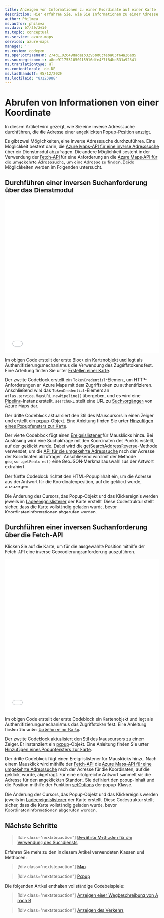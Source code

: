 ```yaml
---
title: Anzeigen von Informationen zu einer Koordinate auf einer Karte | Microsoft Azure Maps
description: Hier erfahren Sie, wie Sie Informationen zu einer Adresse auf der Karte anzeigen, wenn ein Benutzer eine Koordinate auswählt.
author: Philmea
ms.author: philmea
ms.date: 07/29/2019
ms.topic: conceptual
ms.service: azure-maps
services: azure-maps
manager: ''
ms.custom: codepen
ms.openlocfilehash: 274d1102649dade1b3295bd02feba03f64a26ad5
ms.sourcegitcommit: a8ee9717531050115916dfe427f84bd531a92341
ms.translationtype: HT
ms.contentlocale: de-DE
ms.lasthandoff: 05/12/2020
ms.locfileid: "83123988"
---
```

# <a name="get-information-from-a-coordinate"></a>Abrufen von Informationen von einer Koordinate

In diesem Artikel wird gezeigt, wie Sie eine inverse Adresssuche durchführen, die die Adresse einer angeklickten Popup-Position anzeigt.

Es gibt zwei Möglichkeiten, eine inverse Adresssuche durchzuführen. Eine Möglichkeit besteht darin, die [Azure Maps-API für eine inverse Adresssuche](https://docs.microsoft.com/rest/api/maps/search/getsearchaddressreverse) über ein Dienstmodul abzufragen. Die andere Möglichkeit besteht in der Verwendung der [Fetch-API](https://fetch.spec.whatwg.org/) für eine Anforderung an die [Azure Maps-API für die umgekehrte Adresssuche](https://docs.microsoft.com/rest/api/maps/search/getsearchaddressreverse), um eine Adresse zu finden. Beide Möglichkeiten werden im Folgenden untersucht.

## <a name="make-a-reverse-search-request-via-service-module"></a>Durchführen einer inversen Suchanforderung über das Dienstmodul

<iframe height='500' scrolling='no' title='Abrufen von Informationen von einer Koordinate (Dienstmodul)' src='//codepen.io/azuremaps/embed/ejEYMZ/?height=265&theme-id=0&default-tab=js,result&embed-version=2&editable=true' frameborder='no' allowtransparency='true' allowfullscreen='true' style='width: 100%;'>Weitere Informationen finden Sie unter dem Pen <a href='https://codepen.io/azuremaps/pen/ejEYMZ/'>Get information from a coordinate (Service Module)</a> von Azure Maps (<a href='https://codepen.io/azuremaps'>@azuremaps</a>) auf <a href='https://codepen.io'>CodePen</a>.
</iframe>

Im obigen Code erstellt der erste Block ein Kartenobjekt und legt als Authentifizierungsmechanismus die Verwendung des Zugriffstokens fest. Eine Anleitung finden Sie unter [Erstellen einer Karte](./map-create.md).

Der zweite Codeblock erstellt ein `TokenCredential`-Element, um HTTP-Anforderungen an Azure Maps mit dem Zugriffstoken zu authentifizieren. Anschließend wird das `TokenCredential`-Element an `atlas.service.MapsURL.newPipeline()` übergeben, und es wird eine [Pipeline](https://docs.microsoft.com/javascript/api/azure-maps-rest/atlas.service.pipeline?view=azure-maps-typescript-latest)-Instanz erstellt. `searchURL` stellt eine URL zu [Suchvorgängen](https://docs.microsoft.com/rest/api/maps/search) von Azure Maps dar.

Der dritte Codeblock aktualisiert den Stil des Mauscursors in einen Zeiger und erstellt ein [popup](https://docs.microsoft.com/javascript/api/azure-maps-control/atlas.popup?view=azure-iot-typescript-latest#open)-Objekt. Eine Anleitung finden Sie unter [Hinzufügen eines Popupfensters zur Karte](./map-add-popup.md).

Der vierte Codeblock fügt einen [Ereignislistener](https://docs.microsoft.com/javascript/api/azure-maps-control/atlas.map?view=azure-iot-typescript-latest#events) für Mausklicks hinzu. Bei Auslösung wird eine Suchabfrage mit den Koordinaten des Punkts erstellt, auf den geklickt wurde. Dabei wird die [getSearchAddressReverse](https://docs.microsoft.com/javascript/api/azure-maps-rest/atlas.service.searchurl?view=azure-iot-typescript-latest#searchaddressreverse-aborter--geojson-position--searchaddressreverseoptions-)-Methode verwendet, um die [API für die umgekehrte Adresssuche](https://docs.microsoft.com/rest/api/maps/search/getsearchaddressreverse) nach der Adresse der Koordinaten abzufragen. Anschließend wird mit der Methode `geojson.getFeatures()` eine GeoJSON-Merkmalsauswahl aus der Antwort extrahiert.

Der fünfte Codeblock richtet den HTML-Popupinhalt ein, um die Adresse aus der Antwort für die Koordinatenposition, auf die geklickt wurde, anzuzeigen.

Die Änderung des Cursors, das Popup-Objekt und das Klickereignis werden jeweils im [Ladeereignislistener](https://docs.microsoft.com/javascript/api/azure-maps-control/atlas.map?view=azure-iot-typescript-latest#events) der Karte erstellt. Diese Codestruktur stellt sicher, dass die Karte vollständig geladen wurde, bevor Koordinateninformationen abgerufen werden.

## <a name="make-a-reverse-search-request-via-fetch-api"></a>Durchführen einer inversen Suchanforderung über die Fetch-API

Klicken Sie auf die Karte, um für die ausgewählte Position mithilfe der Fetch-API eine inverse Geocodierungsanforderung auszuführen.

<iframe height='500' scrolling='no' title='Abrufen von Informationen von einer Koordinate' src='//codepen.io/azuremaps/embed/ddXzoB/?height=516&theme-id=0&default-tab=js,result&embed-version=2&editable=true' frameborder='no' allowtransparency='true' allowfullscreen='true' style='width: 100%;'>Weitere Informationen finden Sie unter dem Pen <a href='https://codepen.io/azuremaps/pen/ddXzoB/'>Get information from a coordinate</a> (Abrufen von Informationen von einer Koordinate) von Azure Maps (<a href='https://codepen.io/azuremaps'>@azuremaps</a>) auf <a href='https://codepen.io'>CodePen</a>.
</iframe>

Im obigen Code erstellt der erste Codeblock ein Kartenobjekt und legt als Authentifizierungsmechanismus das Zugriffstoken fest. Eine Anleitung finden Sie unter [Erstellen einer Karte](./map-create.md).

Der zweite Codeblock aktualisiert den Stil des Mauscursors zu einem Zeiger. Er instanziiert ein [popup](https://docs.microsoft.com/javascript/api/azure-maps-control/atlas.popup?view=azure-iot-typescript-latest#open)-Objekt. Eine Anleitung finden Sie unter [Hinzufügen eines Popupfensters zur Karte](./map-add-popup.md).

Der dritte Codeblock fügt einen Ereignislistener für Mausklicks hinzu. Nach einem Mausklick wird mithilfe der [Fetch-API](https://fetch.spec.whatwg.org/) die [Azure Maps-API für eine umgekehrte Adresssuche](https://docs.microsoft.com/rest/api/maps/search/getsearchaddressreverse) nach der Adresse für die Koordinaten, auf die geklickt wurde, abgefragt. Für eine erfolgreiche Antwort sammelt sie die Adresse für den angeklickten Standort. Sie definiert den popup-Inhalt und die Position mithilfe der Funktion [setOptions](https://docs.microsoft.com/javascript/api/azure-maps-control/atlas.popup?view=azure-iot-typescript-latest#setoptions-popupoptions-) der popup-Klasse.

Die Änderung des Cursors, das Popup-Objekt und das Klickereignis werden jeweils im [Ladeereignislistener](https://docs.microsoft.com/javascript/api/azure-maps-control/atlas.map?view=azure-iot-typescript-latest#events) der Karte erstellt. Diese Codestruktur stellt sicher, dass die Karte vollständig geladen wurde, bevor Koordinateninformationen abgerufen werden.

## <a name="next-steps"></a>Nächste Schritte

> [!div class="nextstepaction"]
> [Bewährte Methoden für die Verwendung des Suchdiensts](how-to-use-best-practices-for-search.md)

Erfahren Sie mehr zu den in diesem Artikel verwendeten Klassen und Methoden:

> [!div class="nextstepaction"]
> [Map](https://docs.microsoft.com/javascript/api/azure-maps-control/atlas.map?view=azure-iot-typescript-latest)

> [!div class="nextstepaction"]
> [Popup](https://docs.microsoft.com/javascript/api/azure-maps-control/atlas.popup?view=azure-iot-typescript-latest)

Die folgenden Artikel enthalten vollständige Codebeispiele:

> [!div class="nextstepaction"]
> [Anzeigen einer Wegbeschreibung von A nach B](./map-route.md)

> [!div class="nextstepaction"]
> [Anzeigen des Verkehrs](./map-show-traffic.md)
